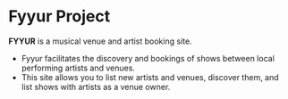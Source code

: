 # Fyyur Project

**FYYUR** is a musical venue and artist booking site.

- Fyyur facilitates the discovery and bookings of shows between local performing artists and venues.
- This site allows you to list new artists and venues, discover them, and list shows with artists as a venue owner.
